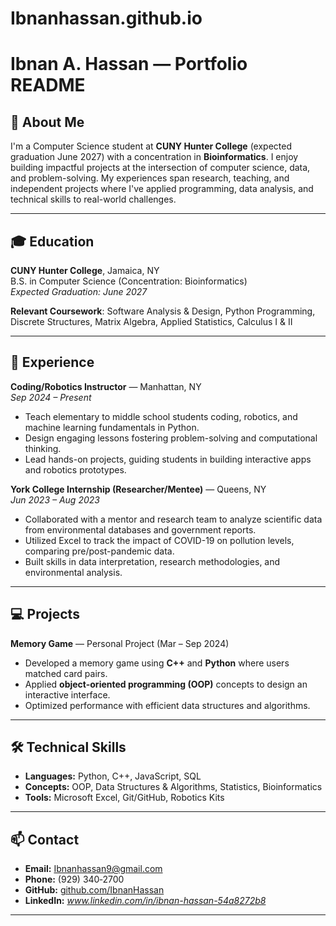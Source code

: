 # Ibnanhassan.github.io

# Ibnan A. Hassan — Portfolio README

## 📌 About Me
I'm a Computer Science student at **CUNY Hunter College** (expected graduation June 2027) with a concentration in **Bioinformatics**. I enjoy building impactful projects at the intersection of computer science, data, and problem-solving. My experiences span research, teaching, and independent projects where I've applied programming, data analysis, and technical skills to real-world challenges.

---

## 🎓 Education
**CUNY Hunter College**, Jamaica, NY  
B.S. in Computer Science (Concentration: Bioinformatics)  
*Expected Graduation: June 2027*  

**Relevant Coursework**: Software Analysis & Design, Python Programming, Discrete Structures, Matrix Algebra, Applied Statistics, Calculus I & II

---

## 💼 Experience

**Coding/Robotics Instructor** — Manhattan, NY  
*Sep 2024 – Present*  
- Teach elementary to middle school students coding, robotics, and machine learning fundamentals in Python.  
- Design engaging lessons fostering problem-solving and computational thinking.  
- Lead hands-on projects, guiding students in building interactive apps and robotics prototypes.  

**York College Internship (Researcher/Mentee)** — Queens, NY  
*Jun 2023 – Aug 2023*  
- Collaborated with a mentor and research team to analyze scientific data from environmental databases and government reports.  
- Utilized Excel to track the impact of COVID-19 on pollution levels, comparing pre/post-pandemic data.  
- Built skills in data interpretation, research methodologies, and environmental analysis.  

---

## 💻 Projects

**Memory Game** — Personal Project (Mar – Sep 2024)  
- Developed a memory game using **C++** and **Python** where users matched card pairs.  
- Applied **object-oriented programming (OOP)** concepts to design an interactive interface.  
- Optimized performance with efficient data structures and algorithms.  

---

## 🛠️ Technical Skills
- **Languages:** Python, C++, JavaScript, SQL  
- **Concepts:** OOP, Data Structures & Algorithms, Statistics, Bioinformatics  
- **Tools:** Microsoft Excel, Git/GitHub, Robotics Kits  

---

## 📫 Contact
- **Email:** [Ibnanhassan9@gmail.com](mailto:Ibnanhassan9@gmail.com)  
- **Phone:** (929) 340‑2700  
- **GitHub:** [github.com/IbnanHassan](https://github.com/IbnanHassan)  
- **LinkedIn:** *www.linkedin.com/in/ibnan-hassan-54a8272b8*  

---
